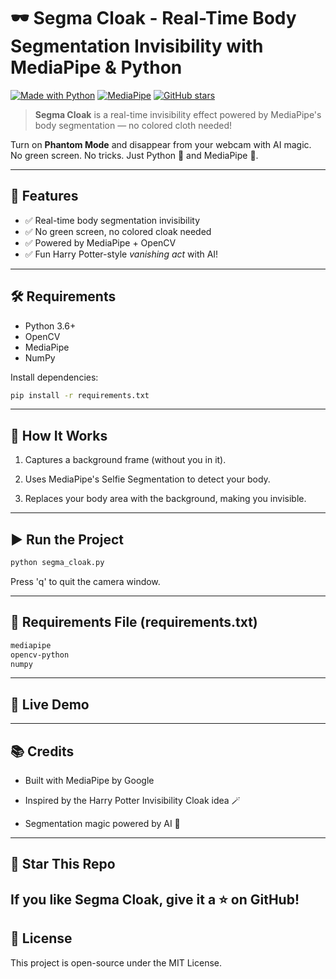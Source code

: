 # 🕶️ Segma Cloak - Real-Time Body Segmentation Invisibility with MediaPipe & Python

[![Made with Python](https://img.shields.io/badge/Made%20with-Python-1f425f.svg)](https://www.python.org/)
[![MediaPipe](https://img.shields.io/badge/MediaPipe-Segmentation-orange)](https://google.github.io/mediapipe/)
[![GitHub stars](https://img.shields.io/github/stars/meharuno/segma-cloak?style=social)](https://github.com/meharuno/segma-cloak/stargazers)

> **Segma Cloak** is a real-time invisibility effect powered by MediaPipe's body segmentation — no colored cloth needed!

Turn on **Phantom Mode** and disappear from your webcam with AI magic.  
No green screen. No tricks. Just Python 🐍 and MediaPipe 💪.

---

## 🚀 Features
- ✅ Real-time body segmentation invisibility
- ✅ No green screen, no colored cloak needed
- ✅ Powered by MediaPipe + OpenCV
- ✅ Fun Harry Potter-style *vanishing act* with AI!

---

## 🛠️ Requirements

- Python 3.6+
- OpenCV
- MediaPipe
- NumPy

Install dependencies:

```bash
pip install -r requirements.txt
```
---
## 🎯 How It Works
1. Captures a background frame (without you in it).

2. Uses MediaPipe's Selfie Segmentation to detect your body.

3. Replaces your body area with the background, making you invisible.


---
## ▶️ Run the Project
```bash
python segma_cloak.py
```
Press 'q' to quit the camera window.

---
## 📝 Requirements File (requirements.txt)
```bash
mediapipe
opencv-python
numpy
```
---
## 🎥 Live Demo

---
## 📚 Credits
- Built with MediaPipe by Google

- Inspired by the Harry Potter Invisibility Cloak idea 🪄

- Segmentation magic powered by AI 🧠

---
## 🌟 Star This Repo
If you like Segma Cloak, give it a ⭐️ on GitHub!
---
## 📄 License
This project is open-source under the MIT License.




